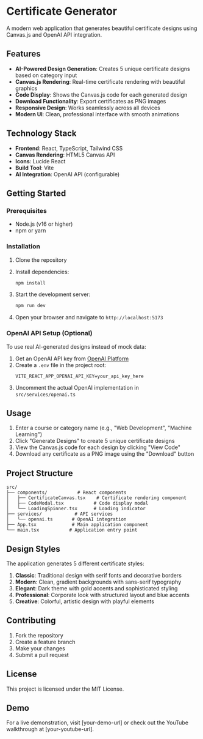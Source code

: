 # Certificate Generator

A modern web application that generates beautiful certificate designs using Canvas.js and OpenAI API integration.

## Features

- **AI-Powered Design Generation**: Creates 5 unique certificate designs based on category input
- **Canvas.js Rendering**: Real-time certificate rendering with beautiful graphics
- **Code Display**: Shows the Canvas.js code for each generated design
- **Download Functionality**: Export certificates as PNG images
- **Responsive Design**: Works seamlessly across all devices
- **Modern UI**: Clean, professional interface with smooth animations

## Technology Stack

- **Frontend**: React, TypeScript, Tailwind CSS
- **Canvas Rendering**: HTML5 Canvas API
- **Icons**: Lucide React
- **Build Tool**: Vite
- **AI Integration**: OpenAI API (configurable)

## Getting Started

### Prerequisites

- Node.js (v16 or higher)
- npm or yarn

### Installation

1. Clone the repository
2. Install dependencies:
   ```bash
   npm install
   ```

3. Start the development server:
   ```bash
   npm run dev
   ```

4. Open your browser and navigate to `http://localhost:5173`

### OpenAI API Setup (Optional)

To use real AI-generated designs instead of mock data:

1. Get an OpenAI API key from [OpenAI Platform](https://platform.openai.com/)
2. Create a `.env` file in the project root:
   ```
   VITE_REACT_APP_OPENAI_API_KEY=your_api_key_here
   ```
3. Uncomment the actual OpenAI implementation in `src/services/openai.ts`

## Usage

1. Enter a course or category name (e.g., "Web Development", "Machine Learning")
2. Click "Generate Designs" to create 5 unique certificate designs
3. View the Canvas.js code for each design by clicking "View Code"
4. Download any certificate as a PNG image using the "Download" button

## Project Structure

```
src/
├── components/           # React components
│   ├── CertificateCanvas.tsx    # Certificate rendering component
│   ├── CodeModal.tsx           # Code display modal
│   └── LoadingSpinner.tsx      # Loading indicator
├── services/            # API services
│   └── openai.ts       # OpenAI integration
├── App.tsx             # Main application component
└── main.tsx           # Application entry point
```

## Design Styles

The application generates 5 different certificate styles:

1. **Classic**: Traditional design with serif fonts and decorative borders
2. **Modern**: Clean, gradient backgrounds with sans-serif typography
3. **Elegant**: Dark theme with gold accents and sophisticated styling
4. **Professional**: Corporate look with structured layout and blue accents
5. **Creative**: Colorful, artistic design with playful elements

## Contributing

1. Fork the repository
2. Create a feature branch
3. Make your changes
4. Submit a pull request

## License

This project is licensed under the MIT License.

## Demo

For a live demonstration, visit [your-demo-url] or check out the YouTube walkthrough at [your-youtube-url].